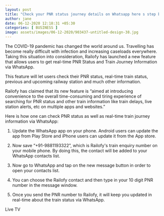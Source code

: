 ```yaml
---
layout: post
title: "Check your PNR status journey details on Whatsapp here s step by step guide"
author: jane 
date: 06-12-2020 12:18:31 +05:30 
categories: [ BUSINESS ] 
image: assets/images/06-12-2020/903437-untitled-design-38.jpg
---
```

The COVID-19 pandemic has changed the world around us. Travelling has become really difficult with infection and increasing caseloads everywhere. Taking this situation into consideration, Railofy has launched a new feature that allows users to get real-time PNR Status and Train Journey Information via WhatsApp.

This feature will let users check their PNR status, real-time train status, previous and upcoming railway station and much other information.

Railofy has claimed that its new feature is “aimed at introducing convenience to the overall time-consuming and tiring experience of searching for PNR status and other train information like train delays, live station alerts, etc on multiple apps and websites.”

Here is how one can check PNR status as well as real-time train journey information via WhatsApp:

1. Update the WhatsApp app on your phone. Android users can update the app from Play Store and iPhone users can update it from the App store.

2. Now save “+91-9881193322”, which is Railofy's train enquiry number on your mobile phone. By doing this, the contact will be added to your WhatsApp contacts list.

3. Now go to WhatsApp and tap on the new message button in order to open your contacts list.

4. You can choose the Railofy contact and then type in your 10 digit PNR number in the message window.

5. Once you send the PNR number to Railofy, it will keep you updated in real-time about the train status via WhatsApp.

Live TV